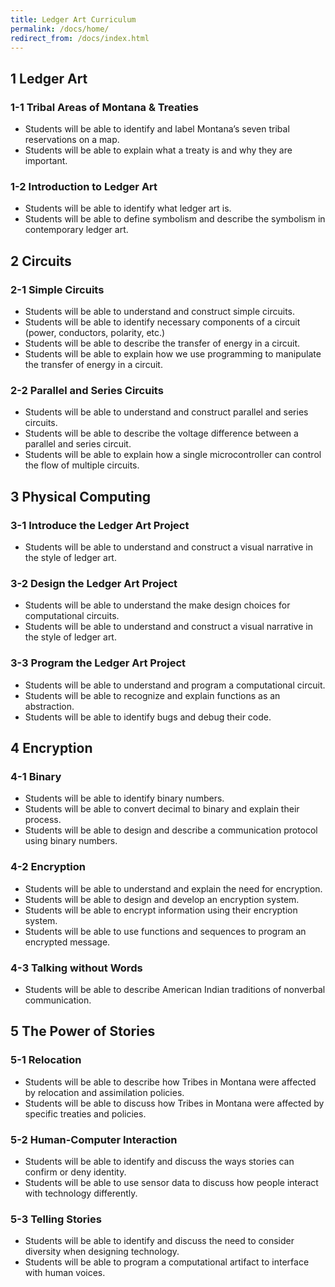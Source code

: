 ```yaml
---
title: Ledger Art Curriculum
permalink: /docs/home/
redirect_from: /docs/index.html
---
```


## 1 Ledger Art

### 1-1 Tribal Areas of Montana & Treaties
* Students will be able to identify and label Montana’s seven tribal reservations on a map.
* Students will be able to explain what a treaty is and why they are important.

### 1-2 Introduction to Ledger Art
*	Students will be able to identify what ledger art is.
*	Students will be able to define symbolism and describe the symbolism in contemporary ledger art.

## 2 Circuits

### 2-1 Simple Circuits
*	Students will be able to understand and construct simple circuits.
*	Students will be able to identify necessary components of a circuit (power, conductors, polarity, etc.)
*	Students will be able to describe the transfer of energy in a circuit.
*	Students will be able to explain how we use programming to manipulate the transfer of energy in a circuit.

### 2-2 Parallel and Series Circuits
*	Students will be able to understand and construct parallel and series circuits.
*	Students will be able to describe the voltage difference between a parallel and series circuit.
* Students will be able to explain how a single microcontroller can control the flow of multiple circuits.

## 3 Physical Computing

### 3-1 Introduce the Ledger Art Project
*	Students will be able to understand and construct a visual narrative in the style of ledger art.

### 3-2 Design the Ledger Art Project
*	Students will be able to understand the make design choices for computational circuits.
*	Students will be able to understand and construct a visual narrative in the style of ledger art.

### 3-3 Program the Ledger Art Project
*	Students will be able to understand and program a computational circuit.
*	Students will be able to recognize and explain functions as an abstraction.
* Students will be able to identify bugs and debug their code.

## 4 Encryption

### 4-1 Binary
*	Students will be able to identify binary numbers.
*	Students will be able to convert decimal to binary and explain their process.
*	Students will be able to design and describe a communication protocol using binary numbers.

### 4-2 Encryption
*	Students will be able to understand and explain the need for encryption.
*	Students will be able to design and develop an encryption system.
*	Students will be able to encrypt information using their encryption system.
*	Students will be able to use functions and sequences to program an encrypted message.

### 4-3 Talking without Words
* Students will be able to describe American Indian traditions of nonverbal communication.

## 5 The Power of Stories

### 5-1 Relocation
*	Students will be able to describe how Tribes in Montana were affected by relocation and assimilation policies.
*	Students will be able to discuss how Tribes in Montana were affected by specific treaties and policies.

### 5-2 Human-Computer Interaction
*	Students will be able to identify and discuss the ways stories can confirm or deny identity.
* Students will be able to use sensor data to discuss how people interact with technology differently.

### 5-3 Telling Stories
*	Students will be able to identify and discuss the need to consider diversity when designing technology.
* Students will be able to program a computational artifact to interface with human voices.
